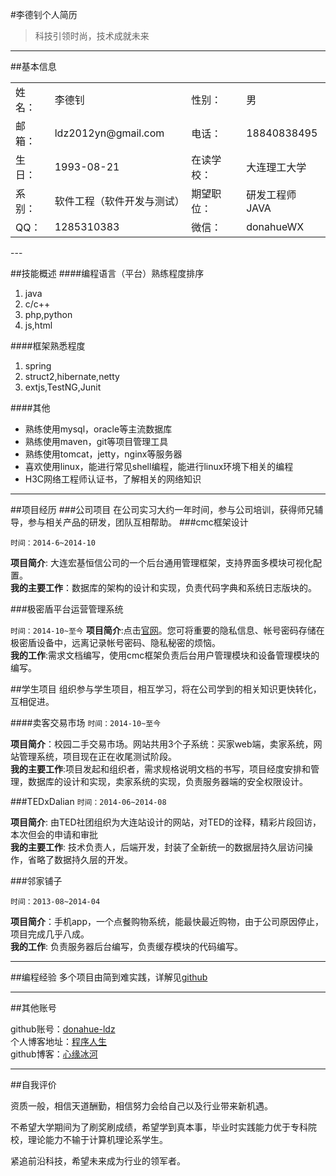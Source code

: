 #李德钊个人简历

> 科技引领时尚，技术成就未来

---
##基本信息

<table>
    <tr>
        <td>姓名：</td><td>李德钊</td><td>性别：</td><td>男</td>
    </tr>
    <tr>
        <td>邮箱：</td><td>ldz2012yn@gmail.com</td><td>电话：</td><td>18840838495</td>
    </tr>
    <tr>
    <td>生日：</td><td>1993-08-21</td><td>在读学校：</td><td>大连理工大学</td>
    </tr>
     <tr>
    <td>系别：</td><td>软件工程（软件开发与测试）</td><td>期望职位：</td><td>研发工程师JAVA</td>
    </tr>
    <tr>
    <td>QQ：</td><td>1285310383</td><td>微信：</td><td>donahueWX</td>
    </tr>
</table>
---

##技能概述
####编程语言（平台）熟练程度排序
1. java
2. c/c++
3. php,python
4. js,html

####框架熟悉程度
1. spring
2. struct2,hibernate,netty
3. extjs,TestNG,Junit

####其他
* 熟练使用mysql，oracle等主流数据库
* 熟练使用maven，git等项目管理工具
* 熟练使用tomcat，jetty，nginx等服务器
* 喜欢使用linux，能进行常见shell编程，能进行linux环境下相关的编程
* H3C网络工程师认证书，了解相关的网络知识

---



##项目经历
###公司项目
在公司实习大约一年时间，参与公司培训，获得师兄辅导，参与相关产品的研发，团队互相帮助。
###cmc框架设计

`时间：2014-6~2014-10`

**项目简介**: 大连宏基恒信公司的一个后台通用管理框架，支持界面多模块可视化配置。   
**我的主要工作**：数据库的架构的设计和实现，负责代码字典和系统日志版块的。


###极密盾平台运营管理系统

`时间：2014-10~至今`
**项目简介**:点击[官网](http://www.jimidun.com)。您可将重要的隐私信息、帐号密码存储在极密盾设备中，远离记录帐号密码、隐私秘密的烦恼。   
**我的工作**:需求文档编写，使用cmc框架负责后台用户管理模块和设备管理模块的编写。

##学生项目
组织参与学生项目，相互学习，将在公司学到的相关知识更快转化，互相促进。

####卖客交易市场
`时间：2014-10~至今`

**项目简介**：校园二手交易市场。网站共用3个子系统：买家web端，卖家系统，网站管理系统，项目现在正在收尾测试阶段。   
**我的主要工作**:项目发起和组织者，需求规格说明文档的书写，项目经度安排和管理，数据库的设计和实现，卖家系统的实现，负责服务器端的安全权限设计。

###TEDxDalian
`时间：2014-06~2014-08`

**项目简介**: 由TED社团组织为大连站设计的网站，对TED的诠释，精彩片段回访，本次但会的申请和审批   
**我的主要工作**: 技术负责人，后端开发，封装了全新统一的数据层持久层访问操作，省略了数据持久层的开发。

###邻家铺子

`时间：2013-08~2014-04`

**项目简介**：手机app，一个点餐购物系统，能最快最近购物，由于公司原因停止，项目完成几乎八成。   
**我的工作**: 负责服务器后台编写，负责缓存模块的代码编写。 

---

##编程经验
多个项目由简到难实践，详解见[github](https://github.com/donahue-ldz)

---
##其他账号

github账号：[donahue-ldz](https://github.com/donahue-ldz)   
个人博客地址：[程序人生](http://www.donahuelives.com)   
github博客：[心缘冰河](http://donahue-ldz.github.io)


---

##自我评价

资质一般，相信天道酬勤，相信努力会给自己以及行业带来新机遇。

不希望大学期间为了刷奖刷成绩，希望学到真本事，毕业时实践能力优于专科院校，理论能力不输于计算机理论系学生。

紧追前沿科技，希望未来成为行业的领军者。
